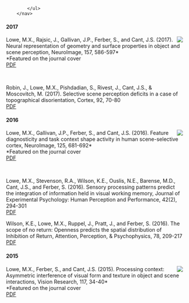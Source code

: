 <html>
	<body>
		<nav> 
    		<ul>
        		
        	 
        		
    		</ul>
		</nav> 
<h4>2017</h4>
	<p><img align="right" src="https://ars.els-cdn.com/content/image/1-s2.0-S1053811917X00116-cov150h.gif"> Lowe, M.X., Rajsic, J., 		Gallivan, J.P., Ferber, S., and Cant, J.S. (2017). Neural representation of geometry and surface properties in object 			and scene perception, NeuroImage, 157, 586-597* 
		<br>*Featured on the journal cover
		<br><a href="https://github.com/mxlowe/publications/blob/master/Lowe_et_al_NI_2017_cover.pdf">PDF</a></p>
	<br>
	<p>Robin, J., Lowe, M.X., Pishdadian, S., Rivest, J., Cant, J.S., & Moscovitch, M. (2017). Selective scene perception deficits 			in a case of topographical disorientation, Cortex, 92, 70-80
		<br><a href="https://github.com/mxlowe/publications/blob/master/Robin_et_al_CORTEX_2017.pdf">PDF</a></p>
<h4>2016</h4>
	<p><img align="right" src="https://ars.els-cdn.com/content/image/1-s2.0-S1053811915X00188-cov150h.gif"> Lowe, M.X., Gallivan, 			J.P., Ferber, S., and Cant, J.S. (2016). Feature diagnosticity and task context shape activity in human scene-selective 		cortex, NeuroImage, 125, 681-692* 
		<br>*Featured on the journal cover	
		<br><a href="https://github.com/mxlowe/publications/blob/master/Lowe_et_al_NI_2016_cover.pdf">PDF</a></p>
	<br>
	<p>Lowe, M.X., Stevenson, R.A., Wilson, K.E., Ouslis, N.E., Barense, M.D., Cant, J.S., and Ferber, S. (2016). Sensory 				processing patterns predict the integration of information held in visual working memory, Journal of Experimental 			Psychology: Human Perception and Performance, 42(2), 294-301
		<br><a href="https://github.com/mxlowe/publications/blob/master/Lowe_et_al_JEPHPP_2016.pdf">PDF</a></p>
	<p>Wilson, K.E., Lowe, M.X., Ruppel, J., Pratt, J., and Ferber, S. (2016). The scope of no return: Openness predicts the 				spatial distribution of Inhibition of Return, Attention, Perception, & Psychophysics, 78, 209-217
		<br><a href="https://github.com/mxlowe/publications/blob/master/Wilson_et_al_AP&P_2016.pdf">PDF</a></p>
<h4>2015</h4>
	<p><img align="right" src="https://ars.els-cdn.com/content/image/1-s2.0-S0042698915X00174-cov150h.gif">Lowe, M.X., Ferber, S., 			and Cant, J.S. (2015). Processing context: Asymmetric interference of visual form and texture in object and scene 			interactions, Vision Research, 117, 34-40*	
		<br>*Featured on the journal cover
		<br><a href="https://github.com/mxlowe/publications/blob/master/Lowe_et_al_VR_2015_cover.pdf">PDF</a></p>
		<br>
		<br>
	</body>
</html> 

  
